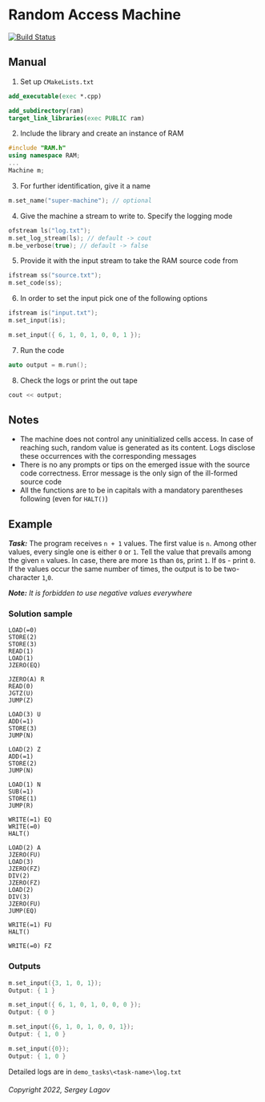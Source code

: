 # Random Access Machine

[![Build Status](https://app.travis-ci.com/justddreamm/ram.svg?branch=master)](https://app.travis-ci.com/justddreamm/ram)

## Manual

1. Set up `CMakeLists.txt`

```cmake
add_executable(exec *.cpp)

add_subdirectory(ram)
target_link_libraries(exec PUBLIC ram)
```

2. Include the library and create an instance of RAM

```cpp
#include "RAM.h"
using namespace RAM;
...
Machine m;
```

3. For further identification, give it a name

```cpp
m.set_name("super-machine"); // optional
```

4. Give the machine a stream to write to. Specify the logging mode

```cpp
ofstream ls("log.txt");
m.set_log_stream(ls); // default -> cout
m.be_verbose(true); // default -> false
```

5. Provide it with the input stream to take the RAM source code from

```cpp
ifstream ss("source.txt");
m.set_code(ss);
```

6. In order to set the input pick one of the following options

```cpp
ifstream is("input.txt");
m.set_input(is);
```

```cpp
m.set_input({ 6, 1, 0, 1, 0, 0, 1 });
```

7. Run the code

```cpp
auto output = m.run();
```

8. Check the logs or print the out tape

```cpp
cout << output;
```

## Notes

- The machine does not control any uninitialized cells access. In case of reaching such, random value is generated
  as its content. Logs disclose these occurrences with the corresponding messages
- There is no any prompts or tips on the emerged issue with the source code correctness. Error message is the only
  sign of the ill-formed source code
- All the functions are to be in capitals with a mandatory parentheses following (even for `HALT()`)

## Example

***Task:***
The program receives `n + 1` values. The first value is `n`. Among other values, every single one is either `0` or `1`.
Tell the value that prevails among the given `n` values. In case, there are more `1`s than `0`s, print `1`. If `0`s -
print `0`. If the values occur the same number of times, the output is to be two-character `1`,`0`.

***Note:***
*It is forbidden to use negative values everywhere*

### Solution sample

```
LOAD(=0)
STORE(2)
STORE(3)
READ(1)
LOAD(1)
JZERO(EQ)

JZERO(A) R
READ(0)
JGTZ(U)
JUMP(Z)

LOAD(3) U
ADD(=1)
STORE(3)
JUMP(N)

LOAD(2) Z
ADD(=1)
STORE(2)
JUMP(N)

LOAD(1) N
SUB(=1)
STORE(1)
JUMP(R)

WRITE(=1) EQ
WRITE(=0)
HALT()

LOAD(2) A
JZERO(FU)
LOAD(3)
JZERO(FZ)
DIV(2)
JZERO(FZ)
LOAD(2)
DIV(3)
JZERO(FU)
JUMP(EQ)

WRITE(=1) FU
HALT()

WRITE(=0) FZ
```

### Outputs

```cpp
m.set_input({3, 1, 0, 1});
Output: { 1 }
```

```cpp
m.set_input({ 6, 1, 0, 1, 0, 0, 0 });
Output: { 0 }
```

```cpp
m.set_input({6, 1, 0, 1, 0, 0, 1});
Output: { 1, 0 }
```

```cpp
m.set_input({0});
Output: { 1, 0 }
```

Detailed logs are in `demo_tasks\<task-name>\log.txt`

###### Copyright 2022, Sergey Lagov
